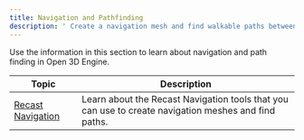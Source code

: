 ```yaml
---
title: Navigation and Pathfinding
description: ' Create a navigation mesh and find walkable paths between entities and positions. '
---
```


Use the information in this section to learn about navigation and path finding in Open 3D Engine.

| Topic | Description |
| - | - |
| [Recast Navigation](recast-navigation) | Learn about the Recast Navigation tools that you can use to create navigation meshes and find paths. |
